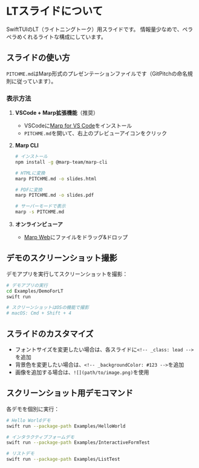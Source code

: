 # LTスライドについて

SwiftTUIのLT（ライトニングトーク）用スライドです。
情報量少なめで、ペラペラめくれるライトな構成にしています。

## スライドの使い方

`PITCHME.md`はMarp形式のプレゼンテーションファイルです（GitPitchの命名規則に従っています）。

### 表示方法

1. **VSCode + Marp拡張機能**（推奨）
   - VSCodeに[Marp for VS Code](https://marketplace.visualstudio.com/items?itemName=marp-team.marp-vscode)をインストール
   - `PITCHME.md`を開いて、右上のプレビューアイコンをクリック

2. **Marp CLI**
   ```bash
   # インストール
   npm install -g @marp-team/marp-cli
   
   # HTMLに変換
   marp PITCHME.md -o slides.html
   
   # PDFに変換
   marp PITCHME.md -o slides.pdf
   
   # サーバーモードで表示
   marp -s PITCHME.md
   ```

3. **オンラインビューア**
   - [Marp Web](https://web.marp.app/)にファイルをドラッグ&ドロップ

## デモのスクリーンショット撮影

デモアプリを実行してスクリーンショットを撮影：

```bash
# デモアプリの実行
cd Examples/DemoForLT
swift run

# スクリーンショットはOSの機能で撮影
# macOS: Cmd + Shift + 4
```

## スライドのカスタマイズ

- フォントサイズを変更したい場合は、各スライドに`<!-- _class: lead -->`を追加
- 背景色を変更したい場合は、`<!-- _backgroundColor: #123 -->`を追加
- 画像を追加する場合は、`![](path/to/image.png)`を使用

## スクリーンショット用デモコマンド

各デモを個別に実行：

```bash
# Hello Worldデモ
swift run --package-path Examples/HelloWorld

# インタラクティブフォームデモ  
swift run --package-path Examples/InteractiveFormTest

# リストデモ
swift run --package-path Examples/ListTest
```